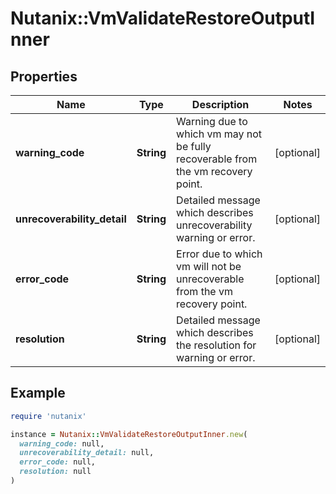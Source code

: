 # Nutanix::VmValidateRestoreOutputInner

## Properties

| Name | Type | Description | Notes |
| ---- | ---- | ----------- | ----- |
| **warning_code** | **String** | Warning due to which vm may not be fully recoverable from the vm recovery point.  | [optional] |
| **unrecoverability_detail** | **String** | Detailed message which describes unrecoverability warning or error.  | [optional] |
| **error_code** | **String** | Error due to which vm will not be unrecoverable from the vm recovery point.  | [optional] |
| **resolution** | **String** | Detailed message which describes the resolution for warning or error.  | [optional] |

## Example

```ruby
require 'nutanix'

instance = Nutanix::VmValidateRestoreOutputInner.new(
  warning_code: null,
  unrecoverability_detail: null,
  error_code: null,
  resolution: null
)
```

